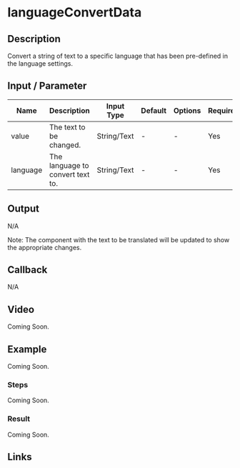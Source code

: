 # languageConvertData

## Description

Convert a string of text to a specific language that has been pre-defined in the language settings.

## Input / Parameter

| Name | Description | Input Type | Default | Options | Required |
| ------ | ------ | ------ | ------ | ------ | ------ |
| value | The text to be changed. | String/Text | - | - | Yes |
| language | The language to convert text to. | String/Text | - | - | Yes | 

## Output

N/A

Note: The component with the text to be translated will be updated to show the appropriate changes.

## Callback

N/A

## Video

Coming Soon.

<!-- Format: [![Video]({image-path})]({url-link}) -->

## Example

Coming Soon.

<!-- Share a scenario, like a user requirements. -->

### Steps

Coming Soon.

<!-- Show the steps and share some screenshots.

1. .....

Format: ![]({image-path}) -->

### Result

Coming Soon.

<!-- Explain the output.

Format: ![]({image-path}) -->

## Links